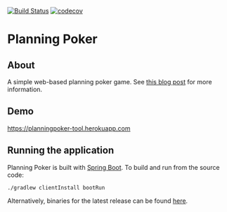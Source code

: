 [![Build Status](https://travis-ci.org/richashworth/planningpoker.svg?branch=master)](https://travis-ci.org/richashworth/planningpoker)
[![codecov](https://codecov.io/gh/richashworth/planningpoker/branch/master/graph/badge.svg)](https://codecov.io/gh/richashworth/planningpoker)
# Planning Poker

## About 
A simple web-based planning poker game. See [this blog post](http://richashworth.com/2016/08/agile-estimation-for-distributed-teams/) for more information.

## Demo
https://planningpoker-tool.herokuapp.com

## Running the application
Planning Poker is built with [Spring Boot](http://projects.spring.io/spring-boot). 
To build and run from the source code:

`./gradlew clientInstall bootRun`

Alternatively, binaries for the latest release can be found 
[here](https://github.com/richashworth/planningpoker/releases/latest).
